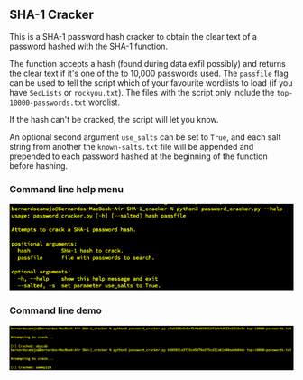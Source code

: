 ## SHA-1 Cracker

This is a SHA-1 password hash cracker to obtain the clear text of a password hashed with the SHA-1 function.

The function accepts a hash (found during data exfil possibly) and returns the clear text if it's one of the to 10,000 passwords used. The `passfile` flag can be used to tell the script which of your favourite wordlists to load (if you have `SecLists` or `rockyou.txt`). The files with the script only include the `top-10000-passwords.txt` wordlist. 

If the hash can't be cracked, the script will let you know.

An optional second argument `use_salts` can be set to `True`, and each salt string from another the `known-salts.txt` file will be appended and prepended to each password hashed at the beginning of the function before hashing.

### Command line help menu
![Help](images/sha1_cracker_help.png)

### Command line demo
![Demo](images/sha1_cracker_demo.png)
